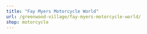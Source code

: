 ```yaml
---
title: "Fay Myers Motorcycle World"
url: /greenwood-village/fay-myers-motorcycle-world/
shop: motorcycle
---
```

